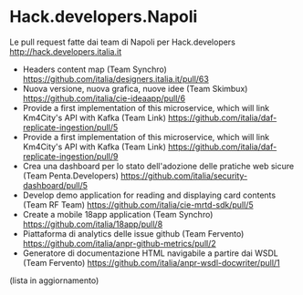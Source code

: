 # Hack.developers.Napoli
Le pull request fatte dai team di Napoli per Hack.developers http://hack.developers.italia.it 

* Headers content map (Team Synchro) https://github.com/italia/designers.italia.it/pull/63
* Nuova versione, nuova grafica, nuove idee (Team Skimbux) https://github.com/italia/cie-ideaapp/pull/6
* Provide a first implementation of this microservice, which will link Km4City's API with Kafka (Team Link) https://github.com/italia/daf-replicate-ingestion/pull/5
* Provide a first implementation of this microservice, which will link Km4City's API with Kafka (Team Link) https://github.com/italia/daf-replicate-ingestion/pull/9
* Crea una dashboard per lo stato dell'adozione delle pratiche web sicure (Team Penta.Developers) https://github.com/italia/security-dashboard/pull/5
* Develop demo application for reading and displaying card contents  (Team RF Team) https://github.com/italia/cie-mrtd-sdk/pull/5
* Create a mobile 18app application (Team Synchro) https://github.com/italia/18app/pull/8
* Piattaforma di analytics delle issue github (Team Fervento) https://github.com/italia/anpr-github-metrics/pull/2
* Generatore di documentazione HTML navigabile a partire dai WSDL (Team Fervento) https://github.com/italia/anpr-wsdl-docwriter/pull/1

(lista in aggiornamento)
